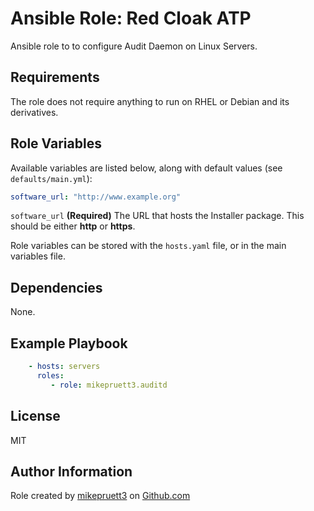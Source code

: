 Ansible Role: Red Cloak ATP
=========

Ansible role to to configure Audit Daemon on Linux Servers.

Requirements
------------

The role does not require anything to run on RHEL or Debian and its derivatives.

Role Variables
--------------

Available variables are listed below, along with default values (see ```defaults/main.yml```):

``` yaml
software_url: "http://www.example.org"
```

```software_url``` **(Required)** The URL that hosts the Installer package. This should be either **http** or **https**.

Role variables can be stored with the ```hosts.yaml``` file, or in the main variables file.

Dependencies
------------

None.

Example Playbook
----------------

``` yaml
    - hosts: servers
      roles:
         - role: mikepruett3.auditd
```

License
-------

MIT

Author Information
------------------

Role created by [mikepruett3](https://github.com/mikepruett3) on [Github.com](https://github.com/mikepruett3/ansible-role-auditd)
